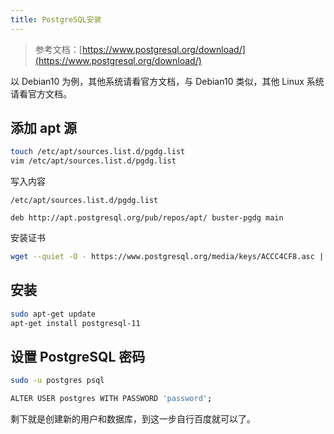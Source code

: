```yaml
---
title: PostgreSQL安装
---
```


> 参考文档：[https://www.postgresql.org/download/](https://www.postgresql.org/download/)

以 Debian10 为例，其他系统请看官方文档，与 Debian10 类似，其他 Linux 系统请看官方文档。

## 添加 apt 源

```bash
touch /etc/apt/sources.list.d/pgdg.list
vim /etc/apt/sources.list.d/pgdg.list
```

写入内容

`/etc/apt/sources.list.d/pgdg.list`

```
deb http://apt.postgresql.org/pub/repos/apt/ buster-pgdg main
```

安装证书

```bash
wget --quiet -O - https://www.postgresql.org/media/keys/ACCC4CF8.asc | sudo apt-key add -
```

## 安装

```bash
sudo apt-get update
apt-get install postgresql-11
```

## 设置 PostgreSQL 密码

```bash
sudo -u postgres psql

ALTER USER postgres WITH PASSWORD 'password';
```

剩下就是创建新的用户和数据库，到这一步自行百度就可以了。

<ClientOnly>
  <Vssue title="PostgreSQL-Other | 弹幕服务器文档" />
</ClientOnly>
